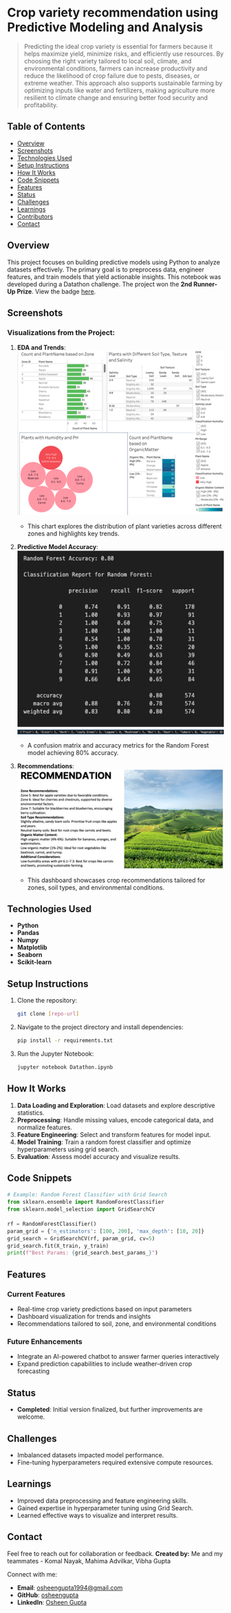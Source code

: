 # Crop variety recommendation using Predictive Modeling and Analysis

> Predicting the ideal crop variety is essential for farmers because it helps maximize yield, minimize risks, and efficiently use resources. By choosing the right variety tailored to local soil, climate, and environmental conditions, farmers can increase productivity and reduce the likelihood of crop failure due to pests, diseases, or extreme weather. This approach also supports sustainable farming by optimizing inputs like water and fertilizers, making agriculture more resilient to climate change and ensuring better food security and profitability.


## Table of Contents

- [Overview](#overview)
- [Screenshots](#screenshots)
- [Technologies Used](#technologies-used)
- [Setup Instructions](#setup-instructions)
- [How It Works](#how-it-works)
- [Code Snippets](#code-snippets)
- [Features](#features)
- [Status](#status)
- [Challenges](#challenges)
- [Learnings](#learnings)
- [Contributors](#contributors)
- [Contact](#contact)

## Overview

This project focuses on building predictive models using Python to analyze datasets effectively. The primary goal is to preprocess data, engineer features, and train models that yield actionable insights. This notebook was developed during a Datathon challenge. The project won the **2nd Runner-Up Prize**. View the badge [here](https://badgr.com/public/assertions/rpl3BidYQJKToosP9B4jLg?identity__email=ogupta@horizon.csueastbay.edu).

## Screenshots

### Visualizations from the Project:

1. **EDA and Trends**:
   ![EDA](./img/EDA.png)
   - This chart explores the distribution of plant varieties across different zones and highlights key trends.

2. **Predictive Model Accuracy**:
   ![Model Accuracy](./img/ModelAccuracy.png)
   ![Categories](./img/MA2.png)
   - A confusion matrix and accuracy metrics for the Random Forest model achieving 80% accuracy.

4. **Recommendations**:
   ![Recommendations](./img/Recommendations.png)
   - This dashboard showcases crop recommendations tailored for zones, soil types, and environmental conditions.

## Technologies Used

- **Python**
- **Pandas**
- **Numpy**
- **Matplotlib**
- **Seaborn**
- **Scikit-learn**

## Setup Instructions

1. Clone the repository:
   ```bash
   git clone [repo-url]
   ```
2. Navigate to the project directory and install dependencies:
   ```bash
   pip install -r requirements.txt
   ```
3. Run the Jupyter Notebook:
   ```bash
   jupyter notebook Datathon.ipynb
   ```

## How It Works

1. **Data Loading and Exploration**: Load datasets and explore descriptive statistics.
2. **Preprocessing**: Handle missing values, encode categorical data, and normalize features.
3. **Feature Engineering**: Select and transform features for model input.
4. **Model Training**: Train a random forest classifier and optimize hyperparameters using grid search.
5. **Evaluation**: Assess model accuracy and visualize results.

## Code Snippets

```python
# Example: Random Forest Classifier with Grid Search
from sklearn.ensemble import RandomForestClassifier
from sklearn.model_selection import GridSearchCV

rf = RandomForestClassifier()
param_grid = {'n_estimators': [100, 200], 'max_depth': [10, 20]}
grid_search = GridSearchCV(rf, param_grid, cv=5)
grid_search.fit(X_train, y_train)
print(f"Best Params: {grid_search.best_params_}")
```

## Features

### Current Features

- Real-time crop variety predictions based on input parameters
- Dashboard visualization for trends and insights
- Recommendations tailored to soil, zone, and environmental conditions

### Future Enhancements

- Integrate an AI-powered chatbot to answer farmer queries interactively
- Expand prediction capabilities to include weather-driven crop forecasting

## Status

- **Completed**: Initial version finalized, but further improvements are welcome.

## Challenges

- Imbalanced datasets impacted model performance.
- Fine-tuning hyperparameters required extensive compute resources.

## Learnings

- Improved data preprocessing and feature engineering skills.
- Gained expertise in hyperparameter tuning using Grid Search.
- Learned effective ways to visualize and interpret results.

## Contact

Feel free to reach out for collaboration or feedback. **Created by:** Me and my teammates - Komal Nayak, Mahima Advilkar, Vibha Gupta

Connect with me:

- **Email**: [osheengupta1994@gmail.com](mailto\:osheengupta1994@gmail.com)
- **GitHub**: [osheengupta](https://github.com/osheengupta)
- **LinkedIn**: [Osheen Gupta](https://linkedin.com/in/osheengupta/)
